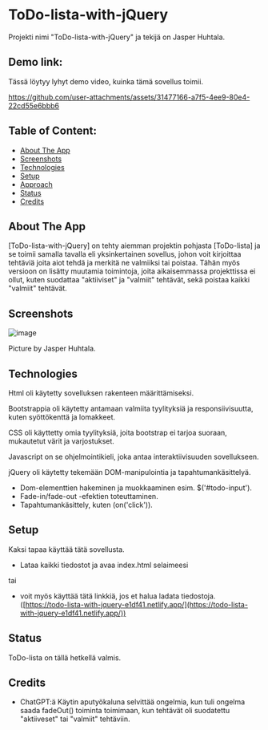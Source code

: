 # ToDo-lista-with-jQuery
Projekti nimi "ToDo-lista-with-jQuery" ja tekijä on Jasper Huhtala.

## Demo link:
Tässä löytyy lyhyt demo video, kuinka tämä sovellus toimii.



https://github.com/user-attachments/assets/31477166-a7f5-4ee9-80e4-22cd55e6bbb6



## Table of Content:

- [About The App](#about-the-app)
- [Screenshots](#screenshots)
- [Technologies](#technologies)
- [Setup](#setup)
- [Approach](#approach)
- [Status](#status)
- [Credits](#credits)

## About The App
[ToDo-lista-with-jQuery] on tehty aiemman projektin pohjasta [ToDo-lista] ja se toimii samalla tavalla eli yksinkertainen sovellus, johon voit kirjoittaa tehtäviä joita aiot tehdä ja merkitä ne valmiiksi tai poistaa.
Tähän myös versioon on lisätty muutamia toimintoja, joita aikaisemmassa projekttissa ei ollut, kuten suodattaa "aktiiviset" ja "valmiit" tehtävät, sekä poistaa kaikki "valmiit" tehtävät.

## Screenshots
![image](https://github.com/user-attachments/assets/1e4f1225-7a31-4d0d-b2b7-c9c2394baced)


Picture by Jasper Huhtala.

## Technologies

Html oli käytetty sovelluksen rakenteen määrittämiseksi.

Bootstrappia oli käytetty antamaan valmiita tyylityksiä ja responsiivisuutta, kuten syöttökenttä ja lomakkeet.

CSS oli käyttetty omia tyylityksiä, joita bootstrap ei tarjoa suoraan, mukautetut värit ja varjostukset.

Javascript on se ohjelmointikieli, joka antaa interaktiivisuuden sovellukseen.

jQuery oli käytetty tekemään DOM-manipulointia ja tapahtumankäsittelyä.
 - Dom-elementtien hakeminen ja muokkaaminen esim. $('#todo-input').
 - Fade-in/fade-out -efektien toteuttaminen.
 - Tapahtumankäsittely, kuten (on('click')).


## Setup
Kaksi tapaa käyttää tätä sovellusta.

- Lataa kaikki tiedostot ja avaa index.html selaimeesi

tai

- voit myös käyttää tätä linkkiä, jos et halua ladata tiedostoja. ([https://todo-lista-with-jquery-e1df41.netlify.app/](https://todo-lista-with-jquery-e1df41.netlify.app/))

## Status
ToDo-lista on tällä hetkellä valmis.

## Credits
- ChatGPT:ä Käytin aputyökaluna selvittää ongelmia, kun tuli ongelma saada fadeOut() toiminta toimimaan, kun tehtävät oli suodatettu "aktiiveset" tai "valmiit" tehtäviin.
